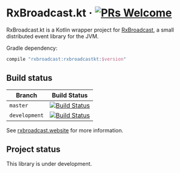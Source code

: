 RxBroadcast.kt &middot; [![PRs Welcome](https://img.shields.io/badge/PRs-welcome-brightgreen.svg)](CONTRIBUTING.md)
==============

RxBroadcast.kt is a Kotlin wrapper project for [RxBroadcast](https://github.com/RxBroadcast/RxBroadcast), a small distributed event library for the JVM.

Gradle dependency:

```groovy
compile "rxbroadcast:rxbroadcastkt:$version"
```

Build status
------------

| Branch        | Build Status            |
| ------------- | ----------------------- |
| `master`      | [![Build Status][1]][3] |
| `development` | [![Build Status][2]][3] |

  [1]:https://travis-ci.org/RxBroadcast/RxBroadcast.kt.svg?branch=master
  [2]:https://travis-ci.org/RxBroadcast/RxBroadcast.kt.svg?branch=development
  [3]:https://travis-ci.org/RxBroadcast/RxBroadcast.kt

See [rxbroadcast.website](http://rxbroadcast.website) for more information.

Project status
--------------

This library is under development.
